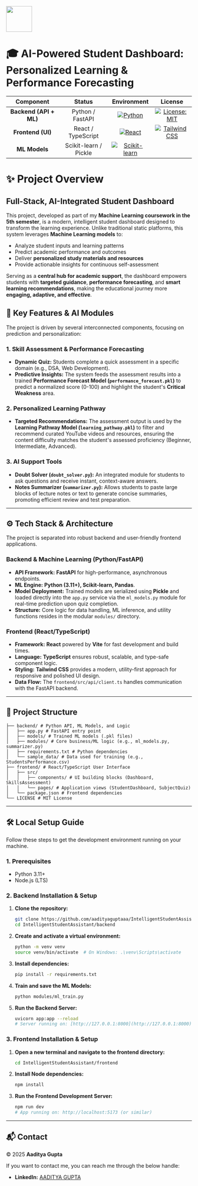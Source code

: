<img src="https://1.bp.blogspot.com/-N-XwxleEyOo/WYQEtqUZGnI/AAAAAAAAwRI/Klh5vIblR_EzyXjHsm1zh5WP3hWZMaciACLcBGAs/s1600/SRM%2BLogo.png" height=70>


# 🎓 AI-Powered Student Dashboard: Personalized Learning & Performance Forecasting

| Component | Status | Environment | License |
| :---: | :---: | :---: | :---: |
| **Backend (API + ML)** | Python / FastAPI | [![Python](https://img.shields.io/badge/Python-3.11+-blue.svg)](https://www.python.org/) | [![License: MIT](https://img.shields.io/badge/License-MIT-yellow.svg)](LICENSE) |
| **Frontend (UI)** | React / TypeScript | [![React](https://img.shields.io/badge/React-TS-61DAFB.svg)](https://react.dev/) | [![Tailwind CSS](https://img.shields.io/badge/Tailwind_CSS-38B2AC?style=flat&logo=tailwind-css&logoColor=white)](https://tailwindcss.com/) |
| **ML Models** | Scikit-learn / Pickle | [![Scikit-learn](https://img.shields.io/badge/scikit--learn-F7931E.svg?logo=scikit-learn&logoColor=white)](https://scikit-learn.org/) | |

# ✨ Project Overview

## Full-Stack, AI-Integrated Student Dashboard

This project, developed as part of my **Machine Learning coursework in the 5th semester**, is a modern, intelligent student dashboard designed to transform the learning experience. Unlike traditional static platforms, this system leverages **Machine Learning models** to:

- Analyze student inputs and learning patterns  
- Predict academic performance and outcomes  
- Deliver **personalized study materials and resources**  
- Provide actionable insights for continuous self-assessment  

Serving as a **central hub for academic support**, the dashboard empowers students with **targeted guidance**, **performance forecasting**, and **smart learning recommendations**, making the educational journey more **engaging, adaptive, and effective**.


## 🚀 Key Features & AI Modules

The project is driven by several interconnected components, focusing on prediction and personalization:

### 1. Skill Assessment & Performance Forecasting
* **Dynamic Quiz:** Students complete a quick assessment in a specific domain (e.g., DSA, Web Development).
* **Predictive Insights:** The system feeds the assessment results into a trained **Performance Forecast Model (`performance_forecast.pkl`)** to predict a normalized score (0-100) and highlight the student's **Critical Weakness** area.

### 2. Personalized Learning Pathway
* **Targeted Recommendations:** The assessment output is used by the **Learning Pathway Model (`learning_pathway.pkl`)** to filter and recommend curated YouTube videos and resources, ensuring the content difficulty matches the student's assessed proficiency (Beginner, Intermediate, Advanced).

### 3. AI Support Tools
* **Doubt Solver (`doubt_solver.py`):** An integrated module for students to ask questions and receive instant, context-aware answers.
* **Notes Summarizer (`summarizer.py`):** Allows students to paste large blocks of lecture notes or text to generate concise summaries, promoting efficient review and test preparation.

***

## ⚙️ Tech Stack & Architecture

The project is separated into robust backend and user-friendly frontend applications.

### Backend & Machine Learning (Python/FastAPI)

* **API Framework:** **FastAPI** for high-performance, asynchronous endpoints.
* **ML Engine:** **Python (3.11+), Scikit-learn, Pandas**.
* **Model Deployment:** Trained models are serialized using **Pickle** and loaded directly into the `app.py` service via the `ml_models.py` module for real-time prediction upon quiz completion.
* **Structure:** Core logic for data handling, ML inference, and utility functions resides in the modular `modules/` directory.

### Frontend (React/TypeScript)

* **Framework:** **React** powered by **Vite** for fast development and build times.
* **Language:** **TypeScript** ensures robust, scalable, and type-safe component logic.
* **Styling:** **Tailwind CSS** provides a modern, utility-first approach for responsive and polished UI design.
* **Data Flow:** The `frontend/src/api/client.ts` handles communication with the FastAPI backend.

***

## 📂 Project Structure
```
├── backend/ # Python API, ML Models, and Logic
│   ├── app.py # FastAPI entry point
│   ├── models/ # Trained ML models (.pkl files)
│   ├── modules/ # Core business/ML logic (e.g., ml_models.py, summarizer.py)
│   ├── requirements.txt # Python dependencies
│   └── sample_data/ # Data used for training (e.g., StudentsPerformance.csv)
├── frontend/ # React/TypeScript User Interface
│   ├── src/
│   │   ├── components/ # UI building blocks (Dashboard, SkillsAssessment)
│   │   └── pages/ # Application views (StudentDashboard, SubjectQuiz)
│   └── package.json # Frontend dependencies
└── LICENSE # MIT License
```

***

## 🛠️ Local Setup Guide

Follow these steps to get the development environment running on your machine.

### 1. Prerequisites
* Python 3.11+
* Node.js (LTS)

### 2. Backend Installation & Setup

1.  **Clone the repository:**
    ```bash
    git clone https://github.com/aadityaguptaaa/IntelligentStudentAssistant
    cd IntelligentStudentAssistant/backend
    ```
2.  **Create and activate a virtual environment:**
    ```bash
    python -m venv venv
    source venv/bin/activate  # On Windows: .\venv\Scripts\activate
    ```
3.  **Install dependencies:**
    ```bash
    pip install -r requirements.txt
    ```
4.  **Train and save the ML Models:**
    ```bash
    python modules/ml_train.py
    ```
5.  **Run the Backend Server:**
    ```bash
    uvicorn app:app --reload
    # Server running on: [http://127.0.0.1:8000](http://127.0.0.1:8000)
    ```

### 3. Frontend Installation & Setup

1.  **Open a new terminal and navigate to the frontend directory:**
    ```bash
    cd IntelligentStudentAssistant/frontend
    ```
2.  **Install Node dependencies:**
    ```bash
    npm install
    ```
3.  **Run the Frontend Development Server:**
    ```bash
    npm run dev
    # App running on: http://localhost:5173 (or similar)
    ```

***

## 📬 Contact

© 2025 **Aaditya Gupta**

If you want to contact me, you can reach me through the below handle:

* **LinkedIn:** [AADITYA GUPTA](https://www.linkedin.com/in/aadityaxgupta/)
